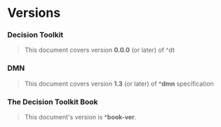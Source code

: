 # Versions

### Decision Toolkit

> This document covers version **0.0.0** (or later) of ^dt

### DMN

> This document covers version **1.3** (or later) of **^dmn** specification

### The Decision Toolkit Book

> This document's version is **^book-ver**.
